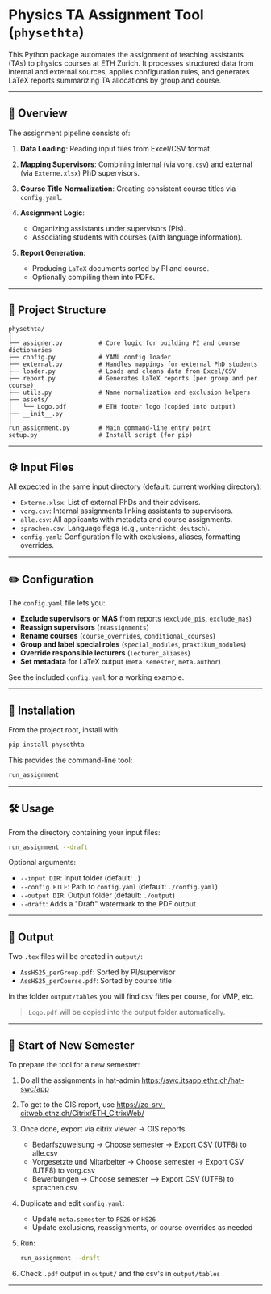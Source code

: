 # Physics TA Assignment Tool (`physethta`)

This Python package automates the assignment of teaching assistants (TAs) to physics courses at ETH Zurich. It processes structured data from internal and external sources, applies configuration rules, and generates LaTeX reports summarizing TA allocations by group and course.

---

## 🧠 Overview

The assignment pipeline consists of:

1. **Data Loading**: Reading input files from Excel/CSV format.
2. **Mapping Supervisors**: Combining internal (via `vorg.csv`) and external (via `Externe.xlsx`) PhD supervisors.
3. **Course Title Normalization**: Creating consistent course titles via `config.yaml`.
4. **Assignment Logic**:

   * Organizing assistants under supervisors (PIs).
   * Associating students with courses (with language information).
5. **Report Generation**:

   * Producing `LaTeX` documents sorted by PI and course.
   * Optionally compiling them into PDFs.

---

## 📁 Project Structure

```
physethta/
│
├── assigner.py          # Core logic for building PI and course dictionaries
├── config.py            # YAML config loader
├── external.py          # Handles mappings for external PhD students
├── loader.py            # Loads and cleans data from Excel/CSV
├── report.py            # Generates LaTeX reports (per group and per course)
├── utils.py             # Name normalization and exclusion helpers
├── assets/
│   └── Logo.pdf         # ETH footer logo (copied into output)
├── __init__.py
│
run_assignment.py        # Main command-line entry point
setup.py                 # Install script (for pip)
```

---

## ⚙️ Input Files

All expected in the same input directory (default: current working directory):

* `Externe.xlsx`: List of external PhDs and their advisors.
* `vorg.csv`: Internal assignments linking assistants to supervisors.
* `alle.csv`: All applicants with metadata and course assignments.
* `sprachen.csv`: Language flags (e.g., `unterricht_deutsch`).
* `config.yaml`: Configuration file with exclusions, aliases, formatting overrides.

---

## ✏️ Configuration

The `config.yaml` file lets you:

* **Exclude supervisors or MAS** from reports (`exclude_pis`, `exclude_mas`)
* **Reassign supervisors** (`reassignments`)
* **Rename courses** (`course_overrides`, `conditional_courses`)
* **Group and label special roles** (`special_modules`, `praktikum_modules`)
* **Override responsible lecturers** (`lecturer_aliases`)
* **Set metadata** for LaTeX output (`meta.semester`, `meta.author`)

See the included `config.yaml` for a working example.

---

## 🚀 Installation

From the project root, install with:

```bash
pip install physethta
```

This provides the command-line tool:

```bash
run_assignment
```

---

## 🛠️ Usage

From the directory containing your input files:

```bash
run_assignment --draft
```

Optional arguments:

* `--input DIR`: Input folder (default: `.`)
* `--config FILE`: Path to `config.yaml` (default: `./config.yaml`)
* `--output DIR`: Output folder (default: `./output`)
* `--draft`: Adds a "Draft" watermark to the PDF output

---

## 📆 Output

Two `.tex` files will be created in `output/`:

* `AssHS25_perGroup.pdf`: Sorted by PI/supervisor
* `AssHS25_perCourse.pdf`: Sorted by course title


In the folder `output/tables` you will find csv files per course, for VMP, etc.

> `Logo.pdf` will be copied into the output folder automatically.

---

## 🔄 Start of New Semester

To prepare the tool for a new semester:

1. Do all the assignments in hat-admin https://swc.itsapp.ethz.ch/hat-swc/app
2. To get to the OIS report, use https://zo-srv-citweb.ethz.ch/Citrix/ETH_CitrixWeb/
3. Once done, export via citrix viewer -> OIS reports
    * Bedarfszuweisung -> Choose semester -> Export CSV (UTF8) to alle.csv
    * Vorgesetzte und Mitarbeiter -> Choose semester -> Export CSV (UTF8) to vorg.csv
    * Bewerbungen -> Choose semester --> Export CSV (UTF8) to sprachen.csv
4. Duplicate and edit `config.yaml`:
   * Update `meta.semester` to `FS26` or `HS26`
   * Update exclusions, reassignments, or course overrides as needed
5. Run:

   ```bash
   run_assignment --draft
   ```
6. Check `.pdf` output in `output/` and the csv's in `output/tables`


---
